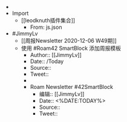 - 
- Import
    - [[leodknuth插件集合]]
        - From: js.json
- #JimmyLv
    - [[周报Newsletter 2020-12-06 W49期]]
    - 使用 #Roam42 SmartBlock 添加周报模板
        - Author:: [[JimmyLv]]
        - Date:: /Today
        - Source:: 
        - Tweet:: 
        - 
        - Roam Newsletter #42SmartBlock
            - 编辑:: [[JimmyLv]]
            - Date:: <%DATE:TODAY%>
            - Source:: 
            - Tweet:: 
